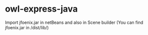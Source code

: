# owl-express-java
Import jfoenix.jar in netBeans and also in Scene builder
(You can find jfoenix.jar in /dist/lib/)
